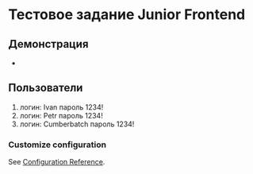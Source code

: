 # Тестовое задание Junior Frontend 
## Демонстрация
*
## Пользователи
1. логин: Ivan пароль 1234!
1. логин: Petr пароль 1234!
1. логин: Cumberbatch  пароль 1234!

### Customize configuration
See [Configuration Reference](https://cli.vuejs.org/config/).
